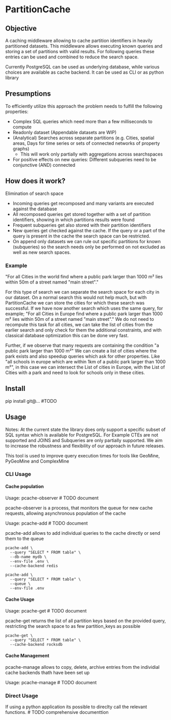 # PartitionCache

## Objective
A caching middleware allowing to cache partition identifiers in heavily partitioned datasets.
This middleware allows executing known queries and storing a set of partitions with valid results.
For following queries these entries can be used and combined to reduce the search space.

Currently PostgreSQL can be used as underlying database, while various choices are available as cache backend.
It can be used as CLI or as python library

## Presumptions

To efficiently utilize this approach the problem needs to fulfill the following properties:
- Complex SQL queries which need more than a few milliseconds to compute
- Readonly dataset (Appendable datasets are WIP)
- (Analytical) Searches across separate partitions (e.g. Cities, spatial areas, Days for time series or sets of connected networks of property graphs)
    - This will work only partially with aggregations across searchspaces
- For positive effects on new queries: Different subqueries need to be conjunctive (AND) connected




## How does it work?

Elimination of search space

- Incoming queries get recomposed and many variants are executed against the database
- All recomposed queries get stored together with a set of partition identifiers, showing in which partitions results were found
- Frequent subqueries get also stored with their partition identifiers
- New queries get checked against the cache. If the query or a part of the query is present in the cache the search space can be restricted.
- On append only datasets we can rule out specific partitions for known (subqueries) so the search needs only be performed on not excluded as well as new search spaces.



###  Example

"For all Cities in the world find where a public park larger than 1000 m² lies within 50m of a street named "main street"."

For this type of search we can separate the search space for each city in our dataset. On a normal search this would not help much, but with PartitionCache we can store the cities for which these search was successful.
If we have now another search which uses the same query, for example; "For all Cities in Europe find where a public park larger than 1000 m² lies within 50m of a street named "main street"." We do not need to recompute this task for all cities, we can take the list of cities from the earlier search and only check for them the additional constraints, and with classical database optimization this can be done very fast.

Further, if we observe that many requests are containing the condition "a public park larger than 1000 m²" We can create a list of cities where the park exists and also speedup queries which ask for other properties. 
Like "all schools in europe which are within 1km of a public park larger than 1000 m²", in this case we can intersect the List of cities in Europe, with the List of Cities with a park and need to look for schools only in these cities.



## Install

pip install git@... #TODO


##  Usage

Notes:
At the current state the library does only support a specific subset of SQL syntax which is available for PostgreSQL.
For Example CTEs are not supported and JOINS and Subqueries are only partially supported. We aim to increase the robustness and flexibility of our approach in future releases.

This tool is used to improve query execution times for tools like GeoMine, PyGeoMine and ComplexMine


### CLI Usage

####  Cache population
Usage: pcache-observer # TODO document

pcache-observer is a process, that monitors the queue for new cache requests, allowing asynchronous population of the cache

Usage: pcache-add # TODO document

pcache-add allows to add individual queries to the cache directly or send them to the queue

```
pcache-add \
  --query "SELECT * FROM table" \
  --db-name mydb \
  --env-file .env \
  --cache-backend redis

```


```
pcache-add \
  --query "SELECT * FROM table" \
  --queue \
  --env-file .env
```

#### Cache Usage

Usage: pcache-get # TODO document

pcache-get returns the list of all partition keys based on the provided query, restricting the search space to as few partition_keys as possible

```
pcache-get \
  --query "SELECT * FROM table" \
  --cache-backend rocksdb

```


#### Cache Management

pcache-manage allows to copy, delete, archive entries from the individial cache backends thath have been set up

Usage: pcache-manage # TODO document

### Direct Usage
If using a python application its possible to direclty call the relevant functions. # TODO comprehensive documenttion


